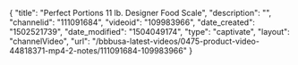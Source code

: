 {
    "title": "Perfect Portions 11 lb. Designer Food Scale",
    "description": "",
    "channelid": "111091684",
    "videoid": "109983966",
    "date_created": "1502521739",
    "date_modified": "1504049174",
    "type": "captivate",
    "layout": "channelVideo",
    "url": "\/bbbusa-latest-videos\/0475-product-video-44818371-mp4-2-notes\/111091684-109983966"
}
